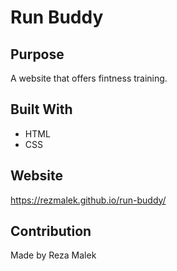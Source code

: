 # Run Buddy

## Purpose
A website that offers fintness training. 

## Built With
- HTML
- CSS

## Website 
https://rezmalek.github.io/run-buddy/


## Contribution
Made by Reza Malek


